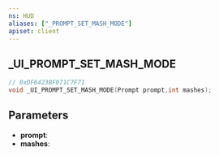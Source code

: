 ```yaml
---
ns: HUD
aliases: ["_PROMPT_SET_MASH_MODE"]
apiset: client
---
```

## _UI_PROMPT_SET_MASH_MODE

```c
// 0xDF6423BF071C7F71
void _UI_PROMPT_SET_MASH_MODE(Prompt prompt,int mashes);
```


## Parameters
* **prompt**:
* **mashes**: